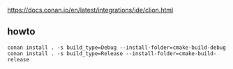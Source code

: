 https://docs.conan.io/en/latest/integrations/ide/clion.html

## howto

    conan install . -s build_type=Debug --install-folder=cmake-build-debug
    conan install . -s build_type=Release --install-folder=cmake-build-release
